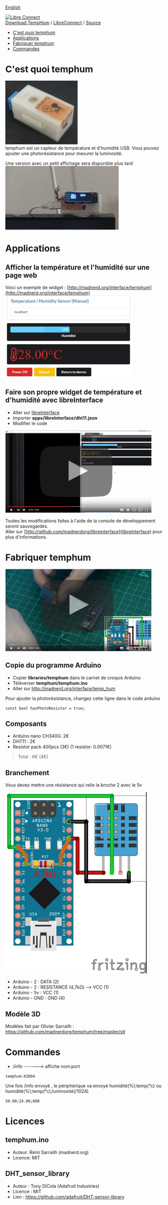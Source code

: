 [English](https://madnerdorg.github.io/temphum/)

[![Libre Connect](https://madnerdorg.github.io/libreconnect/doc/img/libreconnect_devices_banner.png)](https://madnerdorg.github.io/libreconnect/doc/fr/devices)   
[Download TempHum](https://github.com/madnerdorg/temphum/archive/master.zip) /  [LibreConnect](https://madnerdorg.github.io/libreconnect/) / [Source](https://github.com/madnerdorg/temphum)

- [C'est quoi temphum](#cest-quoi-temphum)
- [Applications](#applications)
- [Fabriquer temphum](#fabriquer-temphum)
- [Commandes](#commandes)

# C'est quoi temphum
![Photo temphum](doc/temphum_device.jpg)   
temphum est un capteur de température et d'humidité USB.
Vous pouvez ajouter une photorésistance pour mesurer la luminosité.

Une version avec un petit affichage sera disponible plus tard     
![TempHum Display](doc/temphum_disp.jpg)

# Applications
## Afficher la température et l'humidité sur une page web
Voici un exemple de widget : [http://madnerd.org/interface/temphum](http://madnerd.org/interface/temphum)
![App temphum](doc/temphum_app.jpg)



## Faire son propre widget de température et d'humidité avec libreInterface
* Aller sur [libreInterface](http://madnerd.org/interface/editor.html)
* Importer **apps/libreInterface/dht11.json**
* Modifier le code

[![libreInterface TempHum](doc/libreinterface_temphum.jpg)](https://www.youtube.com/watch?v=lKUhhlHZKvI)

Toutes les modifications faites à l'aide de la console de développement seront sauvegardés.   
Aller sur [http://github.com/madnerdorg/libreinterface](libreInterface) pour plus d'informations.

# Fabriquer temphum
[![Video soldering temphum](doc/temphum_video.jpg)](https://www.youtube.com/watch?v=5_wHOCGhlcE)
## Copie du programme Arduino
* Copier **libraries/temphum** dans le carnet de croquis Arduino
* Téléverser **temphum/temphum.ino**
* Aller sur http://madnerd.org/interface/temp_hum



Pour ajouter la photorésistance, changez cette ligne dans le code arduino    
```
const bool hasPhotoResistor = true;
```

## Composants
* Arduino nano CH340G: 2€
* DHT11 : 2€
* Resistor pack 400pcs (3€) (1 resistor: 0.0071€)
> Total : 6€ (4€) 

## Branchement
Vous devez mettre une résistance qui relie la broche 2 avec le 5v

![Wiring_temphum](https://github.com/madnerdorg/temphum/raw/master/doc/dht11_nano.jpg)

* Arduino - 2 : DATA (2) 
* Arduino - 2 : RESISTANCE (4,7kΩ) --> VCC (1)
* Arduino - 5v : VCC (1)
* Arduino - GND : GND (4)

## Modèle 3D
Modèles fait par Olivier Sarrailh : https://github.com/madnerdorg/temphum/tree/master/stl    

# Commandes
* /info -------> affiche nom:port 
```
temphum:42004
```
Une fois /info envoyé , le périphérique va envoyé humidité(%);temp(°c) ou humidité(%);temp(°c);luminosité(/1024)
```
50.00;24.00;600
```

# Licences

## temphum.ino
* Auteur: Rémi Sarrailh (madnerd.org)       
* Licence: MIT   

## DHT_sensor_library
* Auteur : Tony DiCola (Adafruit Industries)
* Licence : MIT
* Lien : https://github.com/adafruit/DHT-sensor-library

